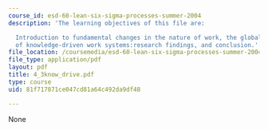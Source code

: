 ```yaml
---
course_id: esd-60-lean-six-sigma-processes-summer-2004
description: 'The learning objectives of this file are:

  Introduction to fundamental changes in the nature of work, the global diffusion
  of knowledge-driven work systems:research findings, and conclusion.'
file_location: /coursemedia/esd-60-lean-six-sigma-processes-summer-2004/81f717871ce047cd81a64c492da9df48_4_3know_drive.pdf
file_type: application/pdf
layout: pdf
title: 4_3know_drive.pdf
type: course
uid: 81f717871ce047cd81a64c492da9df48

---
```

None